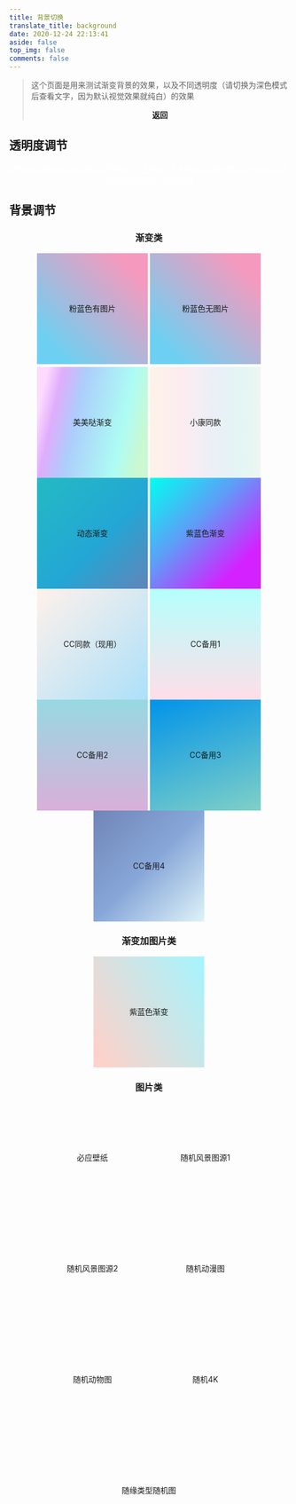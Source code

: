 ```yaml
---
title: 背景切换
translate_title: background
date: 2020-12-24 22:13:41
aside: false
top_img: false
comments: false
---
```


<style>
	#aside_content .card-widget,#recent-posts>.recent-post-item,.layout_page>div:first-child:not(.recent-posts),.layout_post>#page,.layout_post>#post,.read-mode .layout_post>#post {
    background: var(--light_bg_color)
}

[data-theme=dark] #nav,[data-theme=dark] .layout_page>div:first-child:not(.recent-posts),[data-theme=dark] .layout_post>#post {
    background-color: var(--dark_bg_color)
</style>

<script>
// 获取标签
// 全局背景div
var web_bg = document.getElementById("web_bg");
// 公共父级
var content_inner = document.getElementById("content-inner");
// 获取Cookies
// 透明度
var opacity = Cookies.get("opacity");
// 背景
var bg = Cookies.get("bg");
// 动画
var animation = Cookies.get("animation");
// 背景类型
var type = Cookies.get("type");
// 声明遍历 用于记录当前color
// 设置背景
if (bg) {
  web_bg.style.background = bg;
  web_bg.setAttribute("data-type", type);
  if (animation) {
    web_bg.style.animation = animation;
  }
}
function setColor(opacity) {
  // style="--light_bg_color: rgb(255, 255, 255,.3);--dark_bg_color: rgba(18,18,18,.2);"
  var light_bg_color = "--light_bg_color: rgb(255, 255, 255," + opacity + ");";
  var dark_bg_color = "--dark_bg_color: rgba(18,18,18," + opacity + ");";
  content_inner.setAttribute("style", light_bg_color + dark_bg_color);
}
setColor(opacity);
</script>

<style>@keyframes gradientBG{0%{background-position: 0% 50%;}50%{background-position: 100% 50%;}100% {background-position: 0% 50%;}}#rightside{display:none;}</style>

> 这个页面是用来测试渐变背景的效果，以及不同透明度（请切换为深色模式后查看文字，因为默认视觉效果就纯白）的效果<br><center><a onClick="javascript :history.back(-1);"> <b>返回</b></a></center>

## 透明度调节

<center style='margin-bottom:20px' id = 'opt'><a style="color: #FFF;margin-bottom: 10px;"  style="color: #FFF;" href="#" class="button button-primary button-rounded button-small" data-opacity="0">透明度0</a><a style="color: #FFF;margin-bottom: 10px;"  style="color: #FFF;" href="#" class="button button-primary button-rounded button-small" data-opacity="0.1">透明度0.1</a><a style="color: #FFF;margin-bottom: 10px;"  style="color: #FFF;" href="#" class="button button-primary button-rounded button-small" data-opacity="0.2">透明度0.2</a><a style="color: #FFF;margin-bottom: 10px;"  style="color: #FFF;" href="#" class="button button-primary button-rounded button-small" data-opacity="0.3">透明度0.3</a><a style="color: #FFF;margin-bottom: 10px;"  style="color: #FFF;" href="#" class="button button-primary button-rounded button-small" data-opacity="0.4">透明度0.4</a><a style="color: #FFF;margin-bottom: 10px;"  style="color: #FFF;" href="#" class="button button-primary button-rounded button-small" data-opacity="0.5">透明度0.5</a><a style="color: #FFF;margin-bottom: 10px;"  style="color: #FFF;" href="#" class="button button-primary button-rounded button-small" data-opacity="0.6">透明度0.6</a><a style="color: #FFF;margin-bottom: 10px;"  style="color: #FFF;" href="#" class="button button-primary button-rounded button-small" data-opacity="0.7">透明度0.7</a><a style="color: #FFF;margin-bottom: 10px;"  style="color: #FFF;" href="#" class="button button-primary button-rounded button-small" data-opacity="0.8">透明度0.8</a><a style="color: #FFF;margin-bottom: 10px;"  style="color: #FFF;" href="#" class="button button-primary button-rounded button-small" data-opacity="0.9">透明度0.9</a><a style="color: #FFF;margin-bottom: 10px;"  style="color: #FFF;" href="#" class="button button-primary button-rounded button-small" data-opacity="1">透明度1</a></center>

## 背景调节

<div id='demo_style' style='text-align:center;margin:0 auto;'>


### 渐变类

<div data-type="photo" class='bg_test' style="display:inline-block;width: 200px;height:200px;background: url(&quot;https://ae01.alicdn.com/kf/H5662031fbf344418aa2c8bf74c68826eV.png&quot;),linear-gradient(45deg, #6dd0f2 15%, #f59abe 85%);text-align: center;line-height: 200px;margin-bottom:5px;cursor: pointer;">粉蓝色有图片</div>

<div data-type="photo" class='bg_test' style="display:inline-block;width: 200px;height:200px;background: linear-gradient(45deg, #6dd0f2 15%, #f59abe 85%);text-align: center;line-height: 200px;cursor: pointer;">粉蓝色无图片</div>

<div data-type="photo" class='bg_test' style="display:inline-block;width: 200px;height:200px;background: linear-gradient(102.7deg,#fddaff 8.2%,#dfadfc 19.6%,#adcdfc 36.8%,#adfcf4 73.2%,#caf8d0 90.9%);text-align: center;line-height: 200px;cursor: pointer;">美美哒渐变</div>

<div data-type="color" class='bg_test' style="display:inline-block;width: 200px;height:200px; background: linear-gradient(90deg,rgba(247,149,51,.1) 0,rgba(243,112,85,.1) 15%,rgba(239,78,123,.1) 30%,rgba(161,102,171,.1) 44%,rgba(80,115,184,.1) 58%,rgba(16,152,173,.1) 72%,rgba(7,179,155,.1) 86%,rgba(109,186,130,.1) 100%);text-align: center;line-height: 200px;cursor: pointer;">小康同款</div>

<div data-type="photo" class='bg_test' style="display:inline-block;width: 200px;height:200px; background: linear-gradient(-45deg, #ee7752, #e73c7e, #23a6d5, #23d5ab);    background-size: 400% 400%;animation: gradientBG 15s ease infinite;text-align: center;line-height: 200px;cursor: pointer;">动态渐变</div>

<div data-type="photo" class='bg_test' style="display:inline-block;width: 200px;height:200px; background: linear-gradient(to right bottom, rgb(0, 255, 240), rgb(92, 159, 247) 40%, rgb(211, 34, 255) 80%);text-align: center;line-height: 200px;cursor: pointer;">紫蓝色渐变</div>


<div data-type="photo" class='bg_test' style="display:inline-block;width: 200px;height:200px; background: linear-gradient(135deg,#fff1eb,#ace0f9);text-align: center;line-height: 200px;cursor: pointer;">CC同款（现用）</div>

<div data-type="photo" class='bg_test' style="display:inline-block;width: 200px;height:200px; background: linear-gradient(0deg, #FFDEE9 0%, #B5FFFC 100%);text-align: center;line-height: 200px;cursor: pointer;">CC备用1</div>

<div data-type="photo" class='bg_test' style="display:inline-block;width: 200px;height:200px; background: linear-gradient(0deg, #D9AFD9 0%, #97D9E1 100%);text-align: center;line-height: 200px;cursor: pointer;">CC备用2</div>

<div data-type="photo" class='bg_test' style="display:inline-block;width: 200px;height:200px; background: linear-gradient(160deg, #0093E9 0%, #80D0C7 100%);text-align: center;line-height: 200px;cursor: pointer;">CC备用3</div>

<div data-type="photo" class='bg_test' style="display:inline-block;width: 200px;height:200px; background: linear-gradient(-225deg, #7085B6 0%, #87A7D9 50%, #DEF3F8 100%);text-align: center;line-height: 200px;cursor: pointer;">CC备用4</div>

### 渐变加图片类

<div data-type="photo" class='bg_test' style="display:inline-block;width: 200px;height:200px; background: linear-gradient(60deg, rgba(255, 165, 150, 0.5) 5%, rgba(0, 228, 255, 0.35)), url(https://ae01.alicdn.com/kf/H18a4b998752a4ae68b8e85d432a5aef0l.png),url(https://ae01.alicdn.com/kf/H21b5f6b8496141a1979a33666e1074d9x.jpg)0% 0% / cover;text-align: center;line-height: 200px;cursor: pointer; background-size: cover;">紫蓝色渐变</div>

### 图片类

<div data-type="photo" class='bg_test' style="display:inline-block;width: 200px;height:200px; background: url(https://area.sinaapp.com/bingImg/);text-align: center;line-height: 200px;cursor: pointer; background-size: cover;">必应壁纸</div>

<div data-type="photo" class='bg_test' style="display:inline-block;width: 200px;height:200px; background: url(https://api.zylearning.top/api/wallpaper?lx=fj);text-align: center;line-height: 200px;cursor: pointer; background-size: cover;">随机风景图源1</div>

<div data-type="photo" class='bg_test' style="display:inline-block;width: 200px;height:200px; background: url(https://api.ixiaowai.cn/gqapi/gqapi.php);text-align: center;line-height: 200px;cursor: pointer; background-size: cover;">随机风景图源2</div>

<div data-type="photo" class='bg_test' style="display:inline-block;width: 200px;height:200px; background: url(https://api.zylearning.top/api/wallpaper?lx=dm);text-align: center;line-height: 200px;cursor: pointer; background-size: cover;">随机动漫图</div>

<div data-type="photo" class='bg_test' style="display:inline-block;width: 200px;height:200px; background: url(https://api.zylearning.top/api/wallpaper?lx=dw);text-align: center;line-height: 200px;cursor: pointer; background-size: cover;">随机动物图</div>

<div data-type="photo" class='bg_test' style="display:inline-block;width: 200px;height:200px; background: url(https://api.zylearning.top/api/wallpaper?lx=4k);text-align: center;line-height: 200px;cursor: pointer; background-size: cover;">随机4K</div>

<div data-type="photo" class='bg_test' style="display:inline-block;width: 200px;height:200px; background: url(https://api.zylearning.top/api/wallpaper);text-align: center;line-height: 200px;cursor: pointer; background-size: cover;">随缘类型随机图</div>

</div>


<script>var article_container=document.getElementById("demo_style"),opt=document.getElementById("opt");article_container.addEventListener("click",function(e){var t=e.target;"DIV"===t.nodeName&&"bg_test"===t.className&&(web_bg.style.background=t.style.background,web_bg.style.animation=t.style.animation),Cookies.set("bg",t.style.background,{expires:1}),Cookies.set("animation",t.style.animation,{expires:1}),Cookies.set("type",t.getAttribute("data-type"),{expires:1})}),opt.addEventListener("click",function(e){var t=e.target;if("A"===t.nodeName){var a=t.getAttribute("data-opacity");if(a){Cookies.set("opacity",a,{expires:1});var n="--light_bg_color: rgb(255, 255, 255,"+a+");",i="--dark_bg_color: rgba(18,18,18,"+a+");";document.getElementById("content-inner").setAttribute("style",n+i)}}e.preventDefault()});</script>